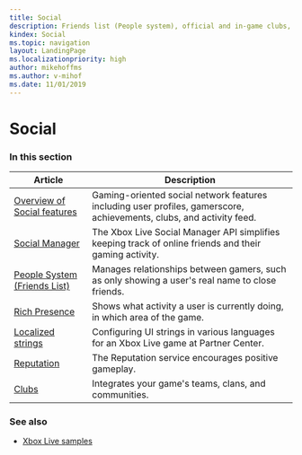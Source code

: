 ```yaml
---
title: Social
description: Friends list (People system), official and in-game clubs, activity feed (presence strings), and reputation.
kindex: Social
ms.topic: navigation
layout: LandingPage
ms.localizationpriority: high
author: mikehoffms
ms.author: v-mihof
ms.date: 11/01/2019
---
```


# Social


### In this section

| Article | Description |
|---------|-------------|
| [Overview of Social features](live-social-overview.md) | Gaming-oriented social network features including user profiles, gamerscore, achievements, clubs, and activity feed. |
| [Social Manager](social-manager/live-social-manager-nav.md) | The Xbox Live Social Manager API simplifies keeping track of online friends and their gaming activity. |
| [People System (Friends List)](people-system/live-people-system-nav.md) | Manages relationships between gamers, such as only showing a user's real name to close friends. |
| [Rich Presence](presence/live-presence-nav.md) | Shows what activity a user is currently doing, in which area of the game. |
| [Localized strings](localized-strings/live-localized-strings-nav.md) | Configuring UI strings in various languages for an Xbox Live game at Partner Center. |
| [Reputation](reputation/live-reputation-nav.md) | The Reputation service encourages positive gameplay. |
| [Clubs](clubs/live-clubs.md) | Integrates your game's teams, clans, and communities. |


### See also

* [Xbox Live samples](../general/samples/live-samples.md)
